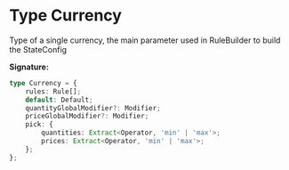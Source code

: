 
# Type Currency

Type of a single currency, the main parameter used in RuleBuilder to build the StateConfig

<b>Signature:</b>

```typescript
type Currency = {
    rules: Rule[];
    default: Default;
    quantityGlobalModifier?: Modifier;
    priceGlobalModifier?: Modifier;
    pick: {
        quantities: Extract<Operator, 'min' | 'max'>;
        prices: Extract<Operator, 'min' | 'max'>;
    };
};
```
